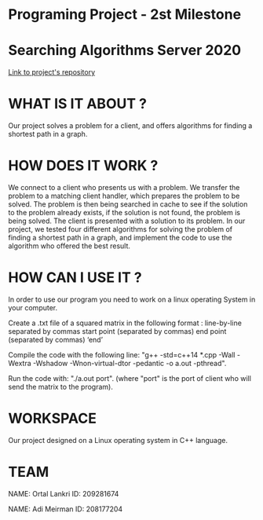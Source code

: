 # Programing Project - 2st Milestone
# Searching Algorithms Server 2020

[Link to project's repository](https://github.com/OrtalLankri/OurServer)

# WHAT IS IT ABOUT ?

Our project solves a problem for a client, and offers algorithms for finding a shortest path in a graph.

# HOW DOES IT WORK ?

We connect to a client who presents us with a problem.
We transfer the problem to a matching client handler, which prepares the problem to be solved.
The problem is then being searched in cache to see if the solution to the problem already exists,
if the solution is not found, the problem is being solved.
The client is presented with a solution to its problem.
In our project, we tested four different algorithms for solving the problem of finding a shortest path in a graph,
and implement the code to use the algorithm who offered the best result.


# HOW CAN I USE IT ?

In order to use our program you need to work on a linux operating System in your computer.

Create a .txt file of a squared matrix in the following format : 
line-by-line separated by commas
start point (separated by commas)
end point (separated by commas)
‘end’

Compile the code with the following line: "g++ -std=c++14 *.cpp -Wall -Wextra -Wshadow -Wnon-virtual-dtor -pedantic -o a.out -pthread". 

Run the code with: "./a.out port". (where "port" is the port of client who will send the matrix to the program).

# WORKSPACE

Our project designed on a Linux operating system in C++ language.

# TEAM

NAME: Ortal Lankri
ID: 209281674

NAME: Adi Meirman
ID: 208177204
